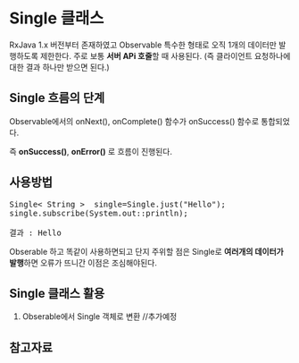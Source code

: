 # Single 클래스
RxJava 1.x 버전부터 존재하였고 
Observable 특수한 형태로 오직 1개의 데이터만 발행하도록 제한한다. 
주로 보통 **서버 APi 호줄**할 때 사용된다. (즉 클라이언트 요청하나에 대한 결과 하나만 받으면 된다.)

## Single 흐름의 단계  
Observable에서의 onNext(), onComplete() 함수가 
onSuccess() 함수로 통합되었다. 

즉 **onSuccess()**, **onError()** 로 흐름이 진행된다. 

## 사용방법 

<pre>
Single< String >  single=Single.just("Hello");
single.subscribe(System.out::println);

결과 : Hello
</pre>

Obserable 하고 똑같이 사용하면되고 단지 주위할 점은 Single로 **여러개의 데이터가 발행**하면 오류가 뜨니간 이점은 조심해야된다.  


## Single 클래스 활용

1. Obserable에서 Single 객체로 변환 
//추가예정

## 참고자료
